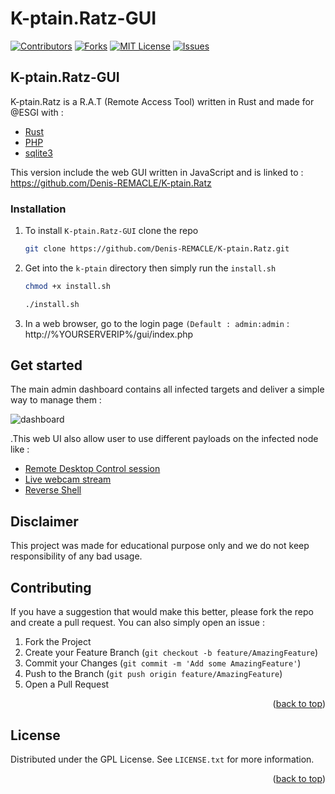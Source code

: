 # K-ptain.Ratz-GUI
<div id="top"></div>
<!--
*** Thanks for checking out the Best-README-Template. If you have a suggestion
*** that would make this better, please fork the repo and create a pull request
*** or simply open an issue with the tag "enhancement".
*** Don't forget to give the project a star!
*** Thanks again! Now go create something AMAZING! :D
-->



<!-- PROJECT SHIELDS -->
<!--
*** I'm using markdown "reference style" links for readability.
*** Reference links are enclosed in brackets [ ] instead of parentheses ( ).
*** See the bottom of this document for the declaration of the reference variables
*** for contributors-url, forks-url, etc. This is an optional, concise syntax you may use.
*** https://www.markdownguide.org/basic-syntax/#reference-style-links
-->
[![Contributors][contributors-shield]][contributors-url]
[![Forks][forks-shield]][forks-url]
[![MIT License][license-shield]][license-url]
[![Issues][issues-shield]][issues-url]


<!-- ABOUT THE PROJECT -->
## K-ptain.Ratz-GUI


K-ptain.Ratz is a R.A.T (Remote Access Tool) written in Rust and made for @ESGI with :

* [Rust](https://www.rust-lang.org/fr)
* [PHP](https://www.php.net/)
* [sqlite3](https://www.sqlite.org/download.html)

This version include the web GUI written in JavaScript and is linked to : https://github.com/Denis-REMACLE/K-ptain.Ratz


### Installation

1. To install `K-ptain.Ratz-GUI` clone the repo
   ```sh
   git clone https://github.com/Denis-REMACLE/K-ptain.Ratz.git
   ```

2. Get into the `k-ptain` directory then simply run the `install.sh`
   ```sh
   chmod +x install.sh
   ```
  
   ```sh
   ./install.sh
   ```
   
3. In a web browser, go to the login page `(Default : admin:admin` : http://%YOURSERVERIP%/gui/index.php

## Get started


The main admin dashboard contains all infected targets and deliver a simple way to manage them :

![dashboard](https://raw.githubusercontent.com/nzkoxzu/K-ptain.Ratz-GUI/main/images/dashboard.png)


.This web UI also allow user to use different payloads on the infected node like :

* [Remote Desktop Control session](https://github.com/novnc/noVNC)
* [Live webcam stream](https//github.com/gen2brain/cam2ip)
* [Reverse Shell]()


## Disclaimer

This project was made for educational purpose only and we do not keep responsibility of any bad usage.


## Contributing

If you have a suggestion that would make this better, please fork the repo and create a pull request. You can also simply open an issue :

1. Fork the Project
2. Create your Feature Branch (`git checkout -b feature/AmazingFeature`)
3. Commit your Changes (`git commit -m 'Add some AmazingFeature'`)
4. Push to the Branch (`git push origin feature/AmazingFeature`)
5. Open a Pull Request

<p align="right">(<a href="#top">back to top</a>)</p>

<!-- LICENSE -->
## License

Distributed under the GPL License. See `LICENSE.txt` for more information.

<p align="right">(<a href="#top">back to top</a>)</p>


<!-- MARKDOWN LINKS & IMAGES -->
<!-- https://www.markdownguide.org/basic-syntax/#reference-style-links -->
[contributors-shield]: https://img.shields.io/github/contributors/Denis-REMACLE/K-ptain.Ratz.svg?style=for-the-badge&logo=appveyor&color=success
[contributors-url]: https://github.com/Denis-REMACLE/K-ptain.Ratz/graphs/contributors
[forks-shield]: https://img.shields.io/github/forks/Denis-REMACLE/K-ptain.Ratz.svg?style=for-the-badge&logo=appveyor&color=yellow
[forks-url]: https://github.com/Denis-REMACLE/K-ptain.Ratz/network/members
[license-shield]: https://img.shields.io/github/license/Denis-REMACLE/K-ptain.Ratz.svg?style=for-the-badge&logo=appveyor&color=orange
[license-url]: https://github.com/Denis-REMACLE/K-ptain.Ratz/blob/master/LICENSE.txt
[issues-shield]: https://img.shields.io/github/issues/Denis-REMACLE/K-ptain.Ratz.svg?style=for-the-badge&logo=appveyor&color=red
[issues-url]: https://github.com/Denis-REMACLE/K-ptain.Ratz/issues
[linkedin-shield]: https://img.shields.io/badge/-LinkedIn-black.svg?style=for-the-badge&logo=linkedin&color=informational
[linkedin-url]: https://linkedin.com/in/linkedin_username

